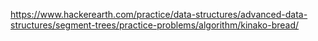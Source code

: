 https://www.hackerearth.com/practice/data-structures/advanced-data-structures/segment-trees/practice-problems/algorithm/kinako-bread/
